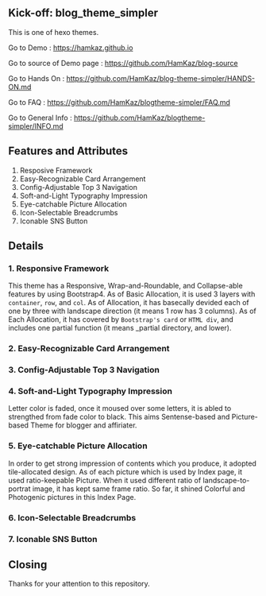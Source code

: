 ## Kick-off: blog_theme_simpler
This is one of hexo themes.

Go to Demo : https://hamkaz.github.io

Go to source of Demo page : https://github.com/HamKaz/blog-source

Go to Hands On : https://github.com/HamKaz/blog-theme-simpler/HANDS-ON.md

Go to FAQ : https://github.com/HamKaz/blogtheme-simpler/FAQ.md

Go to General Info : https://github.com/HamKaz/blogtheme-simpler/INFO.md

## Features and Attributes
1. Resposive Framework
2. Easy-Recognizable Card Arrangement
3. Config-Adjustable Top 3 Navigation
4. Soft-and-Light Typography Impression
5. Eye-catchable Picture Allocation
6. Icon-Selectable Breadcrumbs
7. Iconable SNS Button 

## Details
### 1. Responsive Framework
This theme has a Responsive, Wrap-and-Roundable, and Collapse-able features by using Bootstrap4.
As of Basic Allocation, it is used 3 layers with `container`, `row`, and `col`.
As of Allocation, it has basecally devided each of one by three with landscape direction (it means 1 row has 3 columns).
As of Each Allocation, it has covered by `Bootstrap's card` or `HTML div`, and includes one partial function (it means _partial directory, and lower).

### 2. Easy-Recognizable Card Arrangement


### 3. Config-Adjustable Top 3 Navigation


### 4. Soft-and-Light Typography Impression
Letter color is faded, once it moused over some letters, it is abled to strengthed from fade color to black. 
This aims Sentense-based and Picture-based Theme for blogger and affiriater.

### 5. Eye-catchable Picture Allocation
In order to get strong impression of contents which you produce, it adopted tile-allocated design.
As of each picture which is used by Index page, it used ratio-keepable Picture.
When it used different ratio of landscape-to-portrat image, it has kept same frame ratio.
So far, it shined Colorful and Photogenic pictures in this Index Page.

### 6. Icon-Selectable Breadcrumbs


### 7. Iconable SNS Button 


## Closing
Thanks for your attention to this repository.

